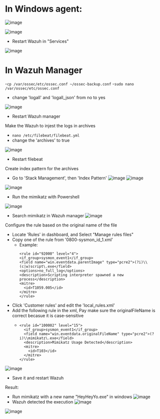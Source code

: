 # In Windows agent:
![image](https://github.com/leonlamsc/Wazuh-with-SOAR/assets/140391766/1dd8093e-5e1c-47ae-bd59-9356d2ee2ae8)


![image](https://github.com/leonlamsc/Wazuh-with-SOAR/assets/140391766/6d233a44-a9eb-4046-a682-0f2172edd671)
- Restart Wazuh in "Services"

![image](https://github.com/leonlamsc/Wazuh-with-SOAR/assets/140391766/f8923236-28e2-4798-903f-8ba5efb26ee1)

# In Wazuh Manager
-`cp /var/ossec/etc/ossec.conf ~/ossec-backup.conf`
-`sudo nano /var/ossec/etc/ossec.conf`
- change 'logall' and 'logall_json' from no to yes

![image](https://github.com/leonlamsc/Wazuh-with-SOAR/assets/140391766/9b649fa3-2720-45bb-a83d-f08ba608291d)

- Restart Wazuh manager

Make the Wazuh to injest the logs in archives
- `nano /etc/filebeat/filebeat.yml`
- change the 'archives' to true
  
![image](https://github.com/leonlamsc/Wazuh-with-SOAR/assets/140391766/e0efaa88-4dfa-4f23-ab28-6f67380f7830)

- Restart filebeat

Create index pattern for the archives
- Go to 'Stack Management', then 'Index Pattern'
![image](https://github.com/leonlamsc/Wazuh-with-SOAR/assets/140391766/b009d427-166f-466c-b30f-bc15aaac925a)
![image](https://github.com/leonlamsc/Wazuh-with-SOAR/assets/140391766/52770739-f782-4942-9a85-e9d07c76335e)

![image](https://github.com/leonlamsc/Wazuh-with-SOAR/assets/140391766/97a22e91-dc4b-4373-b743-87648d42e70c)

- Run the mimikatz with Powershell

![image](https://github.com/leonlamsc/Wazuh-with-SOAR/assets/140391766/063c34a9-54c7-4abd-b146-3871dc39beb4)

- Search mimikatz in Wazuh manager
![image](https://github.com/leonlamsc/Wazuh-with-SOAR/assets/140391766/4e23434e-03b1-4903-b5a4-1e6f51f322c9)

Configure the rule based on the original name of the file
- Locate 'Rules' in dashboard, and Select "Manage rules files"
- Copy one of the rule from '0800-sysmon_id_1.xml'
  - Example:
    ```
    <rule id="92000" level="4">
    <if_group>sysmon_event1</if_group>
    <field name="win.eventdata.parentImage" type="pcre2">(?i)\\(c|w)script\.exe</field>
    <options>no_full_log</options>
    <description>Scripting interpreter spawned a new process</description>
    <mitre>
      <id>T1059.005</id>
    </mitre>
    </rule>

- Click 'Customer rules' and edit the 'local_rules.xml'
- Add the following rule in the xml, Pay make sure the originalFileName is correct becasue it is case-sensitive
  - ```
    <rule id="100002" level="15">
      <if_group>sysmon_event1</if_group>
      <field name="win.eventdata.originalFileName" type="pcre2">(?i)\\mimikatz\.exe</field>
      <description>Mimikatz Usage Detected</description>
      <mitre>
        <id>T103</id>
      </mitre>
    </rule>
  
![image](https://github.com/leonlamsc/Wazuh-with-SOAR/assets/140391766/50a7b80d-65a7-4326-8f87-4f68dc54bda7)

- Save it and restart Wazuh

Result:
- Run mimikatz with a new name "HeyHeyYo.exe" in windows
![image](https://github.com/leonlamsc/Wazuh-with-SOAR/assets/140391766/29819ef2-72ba-4aac-8b1a-9b248bfb4f66)
- Wazuh detected the execution
![image](https://github.com/leonlamsc/Wazuh-with-SOAR/assets/140391766/be763185-9fa1-4c9b-aecc-7a316b79e3a9)

![image](https://github.com/leonlamsc/Wazuh-with-SOAR/assets/140391766/e19869af-081c-4338-b5f1-cbfc86ead7ba)

